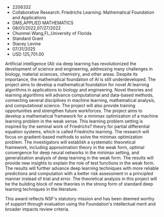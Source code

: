 
* 2206332
* Collaborative Research: Friedrichs Learning: Mathematical Foundation and Applications
* DMS,APPLIED MATHEMATICS
* 08/01/2022,07/27/2022
* Chunmei Wang,FL,University of Florida
* Standard Grant
* Stacey Levine
* 07/31/2025
* USD 125,701.00

Artificial intelligence (AI) via deep learning has revolutionized the
development of science and engineering, addressing many challenges in biology,
material sciences, chemistry, and other areas. Despite its importance, the
mathematical foundation of AI is still underdeveloped. The project aims to
develop a mathematical foundation for novel AI learning algorithms in
applications to biology and engineering. Novel theories and learning algorithms
will advance computational and data-based methods, connecting several
disciplines in machine learning, mathematical analysis, and computational
science. The project will also provide training opportunities and strengthen
future workforces. The project aims to develop a mathematical framework for a
minimax optimization of a machine learning problem in the weak sense. This
learning problem setting is inspired by the seminal work of Friedrichs? theory
for partial differential equation systems, which is called Friedrichs learning.
The research will focus on gradient-based methods to solve the minimax
optimization problem. The investigators will establish a systematic theoretical
framework, including approximation theory in the weak form, optimal convergence
for deep neural networks in the minimax setting, and generalization analysis of
deep learning in the weak form. The results will provide new insights to explain
the role of test functions in the weak form. The results will further advance
deep learning techniques with more reliable predictions and computation with a
better risk assessment in a principled manner instead of trial and error. The
theoretical analysis in this project will be the building block of new theories
in the strong form of standard deep learning techniques in the literature.

This award reflects NSF's statutory mission and has been deemed worthy of
support through evaluation using the Foundation's intellectual merit and broader
impacts review criteria.
